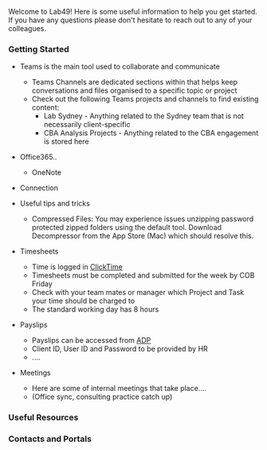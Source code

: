 Welcome to Lab49! Here is some useful information to help you get started. If you have any questions please don't hesitate to reach out to any of your colleagues.

### Getting Started
  * Teams is the main tool used to collaborate and communicate
    * Teams Channels are dedicated sections within that helps keep conversations and files organised to a specific topic or project
    * Check out the following Teams projects and channels to find existing content:
      * Lab Sydney - Anything related to the Sydney team that is not necessarily client-specific
      * CBA Analysis Projects - Anything related to the CBA engagement is stored here
  * Office365..
    * OneNote
  * Connection
      
      
* Useful tips and tricks
  * Compressed Files: You may experience issues unzipping password protected zipped folders using the default tool. Download Decompressor from the App Store (Mac) which should resolve this.


* Timesheets
  * Time is logged in [ClickTime](https://login.clicktime.com/)
  * Timesheets must be completed and submitted for the week by COB Friday
  * Check with your team mates or manager which Project and Task your time should be charged to
  * The standard working day has 8 hours
  
- Payslips
  - Payslips can be accessed from [ADP](https://my.adppayroll.com.au/)
  - Client ID, User ID and Password to be provided by HR
  - ....

- Meetings
  - Here are some of internal meetings that take place....
  - (Office sync, consulting practice catch up)



### Useful Resources
### Contacts and Portals



